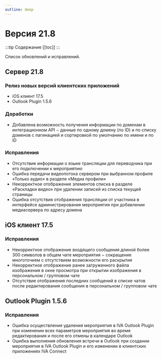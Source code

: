 ```yaml
---
outline: deep
---
```


# Версия 21.8

:::tip Содержание
[[toc]]
:::

Список обновлений и исправлений.

## Сервер 21.8

### Релиз новых версий клиентских приложений

- <Badge type="tip" text="RELEASE" /> iOS клиент 17.5
- <Badge type="tip" text="RELEASE" /> Outlook Plugin 1.5.6

### Доработки

- Добавлена возможность получения информации по доменам в интеграционном API − данные по одному домену (по ID) и по списку доменов с пагинацией и сортировкой по умолчанию по имени и по ID

### Исправления

- Отсутствие информации о языке трансляции для переводчика при его подключении к мероприятию
- Ошибка передачи видеопотока сервером при выбранном профиле «Только аудио» в разделе «Медиа профили»
- Некорректное отображение элементов списка в разделе «Раскладки видео» при удалении записей из списка текущей страницы
- Ошибка отсутствия отображения трансляции от участника в интерфейсе администрирования мероприятия при добавлении медиасервера по адресу домена

## iOS клиент 17.5

### Исправления

- Некорректное отображение входящего сообщения длиной более 300 символов в общем чате мероприятия − сокращение многоточием с отсутствием возможности его раскрытия
- Некорректное отображение ранее загруженного файла изображения в окне просмотра при открытии изображения в персональном / групповом чате
- Отсутствие отображения последних сообщений в списке чатов после редактирования сообщения в персональном / групповом чате

## Outlook Plugin 1.5.6

### Исправления

- Ошибка осуществления удаления мероприятия в IVA Outlook Plugin при изменении всех параметров мероприятия во время редактирования и после его отмены в календаре Outlook
- Ошибка выполнения обновления встречи в Outlook при создании мероприятия в IVA Outlook Plugin и его изменении в клиентских приложениях IVA Connect
